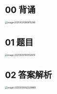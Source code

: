 # 00 背诵

<img src="https://cvp.oss-cn-shanghai.aliyuncs.com/202510310908391.png" alt="image-20251031090815288" style="zoom:50%;" />



# 01 题目

<img src="https://cvp.oss-cn-shanghai.aliyuncs.com/202510301005018.png" alt="image-20251030100512874" style="zoom:50%;" />



# 02 答案解析

<img src="https://cvp.oss-cn-shanghai.aliyuncs.com/202510150523233.png" alt="image-20251015052329968" style="zoom:50%;" />
